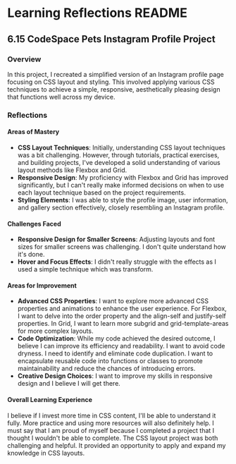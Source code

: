 
# Learning Reflections README 

## **6.15 CodeSpace Pets Instagram Profile Project**

### Overview
In this project, I recreated a simplified version of an Instagram profile page focusing on CSS layout and styling. This involved applying various CSS techniques to achieve a simple, responsive, aesthetically pleasing design that functions well across my device.

### Reflections

#### Areas of Mastery

- **CSS Layout Techniques**: Initially, understanding CSS layout techniques was a bit challenging. However, through tutorials, practical exercises, and building projects, I've developed a solid understanding of various layout methods like Flexbox and Grid.
- **Responsive Design**: My proficiency with Flexbox and Grid has improved significantly, but I can't really make informed decisions on when to use each layout technique based on the project requirements.
- **Styling Elements**: I was able to style the profile image, user information, and gallery section effectively, closely resembling an Instagram profile.

#### Challenges Faced

- **Responsive Design for Smaller Screens**:  Adjusting layouts and font sizes for smaller screens was challenging. I don't quite understand how it's done. 
- **Hover and Focus Effects**: I didn't really struggle with the effects as I used a simple technique which was transform.

#### Areas for Improvement

- **Advanced CSS Properties**: I want to explore more advanced CSS properties and animations to enhance the user experience. For Flexbox, I want to delve into the order property and the align-self and justify-self properties. In Grid, I want to learn more subgrid and grid-template-areas for more complex layouts.
- **Code Optimization**: While my code achieved the desired outcome, I believe I can improve its efficiency and readability. I want to avoid code dryness. I need to identify and eliminate code duplication. I want to encapsulate reusable code into functions or classes to promote maintainability and reduce the chances of introducing errors.
- **Creative Design Choices**: I want to improve my skills in responsive design and I believe I will get there.

#### Overall Learning Experience
I believe if I invest more time in CSS content, I'll be able to understand it fully. More practice and using more resources will also definitely help. I must say that I am proud of myself because I completed a project that I thought I wouldn't be able to complete. The CSS layout project was both challenging and helpful. It provided an opportunity to apply and expand my knowledge in CSS layouts.